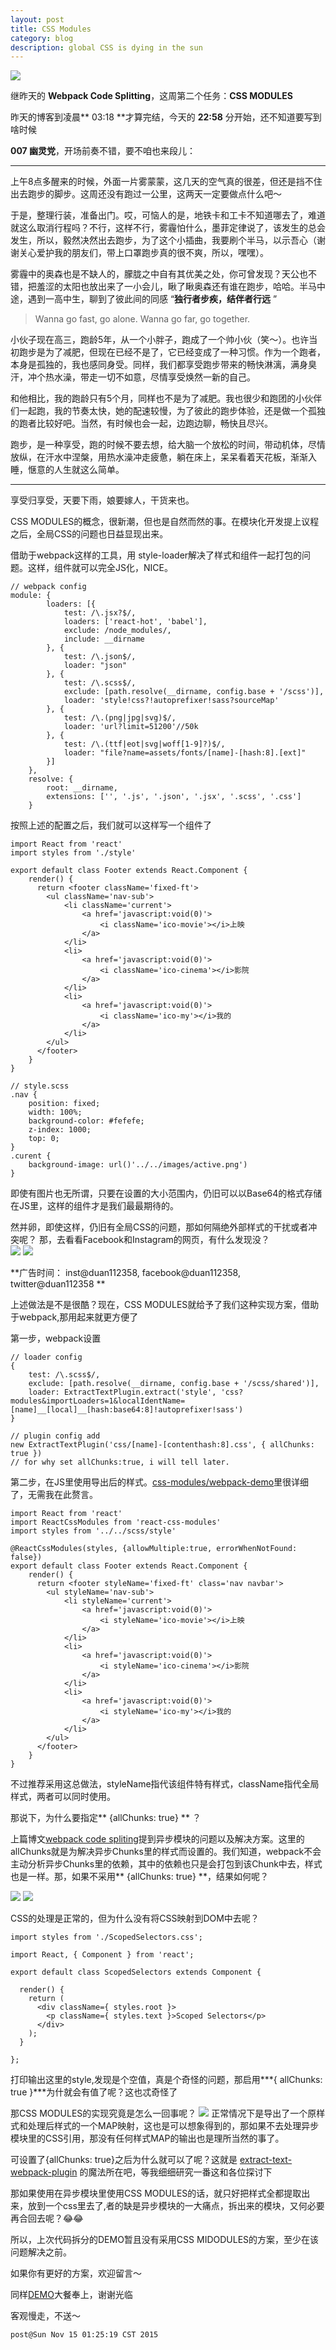 ```yaml
---
layout: post
title: CSS Modules
category: blog
description: global CSS is dying in the sun
---
```

![](/images/2015_11/runner-far.jpg)

继昨天的 **Webpack Code Splitting**，这周第二个任务：**CSS MODULES**

昨天的博客到凌晨** 03:18 **才算完结，今天的 **22:58** 分开始，还不知道要写到啥时候

**007 幽灵党**，开场前奏不错，要不咱也来段儿：

---

上午8点多醒来的时候，外面一片雾蒙蒙，这几天的空气真的很差，但还是挡不住出去跑步的脚步。这周还没有跑过一公里，这两天一定要做点什么吧～

于是，整理行装，准备出门。哎，可恼人的是，地铁卡和工卡不知道哪去了，难道就这么取消行程吗？不行，这样不行，雾霾怕什么，墨菲定律说了，该发生的总会发生，所以，毅然决然出去跑步，为了这个小插曲，我要刷个半马，以示吾心（谢谢关心爱护我的朋友们，带上口罩跑步真的很不爽，所以，嘿嘿）。

雾霾中的奥森也是不缺人的，朦胧之中自有其优美之处，你可曾发现？天公也不错，把羞涩的太阳也放出来了一小会儿，瞅了瞅奥森还有谁在跑步，哈哈。半马中途，遇到一高中生，聊到了彼此间的同感 “**独行者步疾，结伴者行远** ”

>  Wanna go fast, go alone. Wanna go far, go together.

小伙子现在高三，跑龄5年，从一个小胖子，跑成了一个帅小伙（笑～）。也许当初跑步是为了减肥，但现在已经不是了，它已经变成了一种习惯。作为一个跑者，本身是孤独的，我也感同身受。同样，我们都享受跑步带来的畅快淋漓，满身臭汗，冲个热水澡，带走一切不如意，尽情享受焕然一新的自己。

和他相比，我的跑龄只有5个月，同样也不是为了减肥。我也很少和跑团的小伙伴们一起跑，我的节奏太快，她的配速较慢，为了彼此的跑步体验，还是做一个孤独的跑者比较好吧。当然，有时候也会一起，边跑边聊，畅快且尽兴。

跑步，是一种享受，跑的时候不要去想，给大脑一个放松的时间，带动机体，尽情放纵，在汗水中涅槃，用热水澡冲走疲惫，躺在床上，呆呆看着天花板，渐渐入睡，惬意的人生就这么简单。

---

享受归享受，天要下雨，娘要嫁人，干货来也。

CSS MODULES的概念，很新潮，但也是自然而然的事。在模块化开发提上议程之后，全局CSS的问题也日益显现出来。

借助于webpack这样的工具，用 style-loader解决了样式和组件一起打包的问题。这样，组件就可以完全JS化，NICE。  

```
// webpack config
module: {
        loaders: [{
            test: /\.jsx?$/,
            loaders: ['react-hot', 'babel'],
            exclude: /node_modules/,
            include: __dirname
        }, {
            test: /\.json$/,
            loader: "json"
        }, {
            test: /\.scss$/,
            exclude: [path.resolve(__dirname, config.base + '/scss')],
            loader: 'style!css?!autoprefixer!sass?sourceMap'
        }, {
            test: /\.(png|jpg|svg)$/,
            loader: 'url?limit=51200'//50k
        }, {
            test: /\.(ttf|eot|svg|woff[1-9]?)$/,
            loader: "file?name=assets/fonts/[name]-[hash:8].[ext]"
        }]
    },
    resolve: {
        root: __dirname,
        extensions: ['', '.js', '.json', '.jsx', '.scss', '.css']
    }
```
按照上述的配置之后，我们就可以这样写一个组件了

```
import React from 'react'
import styles from './style'

export default class Footer extends React.Component {
    render() {
      return <footer className='fixed-ft'>
        <ul className='nav-sub'>
            <li className='current'>
                <a href='javascript:void(0)'>
                    <i className='ico-movie'></i>上映
                </a>
            </li>
            <li>
                <a href='javascript:void(0)'>
                    <i className='ico-cinema'></i>影院
                </a>
            </li>
            <li>
                <a href='javascript:void(0)'>
                    <i className='ico-my'></i>我的
                </a>
            </li>
        </ul>
      </footer>
    }
}
```

```
// style.scss
.nav {
    position: fixed;
    width: 100%;
    background-color: #fefefe;
    z-index: 1000;
    top: 0;
}
.curent {
    background-image: url()'../../images/active.png')
}

```

即使有图片也无所谓，只要在设置的大小范围内，仍旧可以以Base64的格式存储在JS里，这样的组件才是我们最最期待的。

然并卵，即使这样，仍旧有全局CSS的问题，那如何隔绝外部样式的干扰或者冲突呢？
那，去看看Facebook和Instagram的网页，有什么发现没？  
![](/images/2015_11/facebook.jpg)
![](/images/2015_11/instgram.jpg)

**广告时间： inst@duan112358, facebook@duan112358, twitter@duan112358 **

上述做法是不是很酷？现在，CSS MODULES就给予了我们这种实现方案，借助于webpack,那用起来就更方便了  

第一步，webpack设置

```
// loader config
{
    test: /\.scss$/,
    exclude: [path.resolve(__dirname, config.base + '/scss/shared')],
    loader: ExtractTextPlugin.extract('style', 'css?modules&importLoaders=1&localIdentName=[name]__[local]__[hash:base64:8]!autoprefixer!sass')
}

// plugin config add
new ExtractTextPlugin('css/[name]-[contenthash:8].css', { allChunks: true })
// for why set allChunks:true, i will tell later.
```
第二步，在JS里使用导出后的样式。[css-modules/webpack-demo](https://github.com/css-modules/webpack-demo)里很详细了，无需我在此赘言。

```
import React from 'react'
import ReactCssModules from 'react-css-modules'
import styles from '../../scss/style'

@ReactCssModules(styles, {allowMultiple:true, errorWhenNotFound: false})
export default class Footer extends React.Component {
    render() {
      return <footer styleName='fixed-ft' class='nav navbar'>
        <ul styleName='nav-sub'>
            <li styleName='current'>
                <a href='javascript:void(0)'>
                    <i styleName='ico-movie'></i>上映
                </a>
            </li>
            <li>
                <a href='javascript:void(0)'>
                    <i styleName='ico-cinema'></i>影院
                </a>
            </li>
            <li>
                <a href='javascript:void(0)'>
                    <i styleName='ico-my'></i>我的
                </a>
            </li>
        </ul>
      </footer>
    }
}

```
不过推荐采用这总做法，styleName指代该组件特有样式，className指代全局样式，两者可以同时使用。

那说下，为什么要指定** {allChunks: true} ** ？

上篇博文[webpack code spliting](http://dhong.co/webpack-code-splitting/)提到异步模块的问题以及解决方案。这里的allChunks就是为解决异步Chunks里的样式而设置的。我们知道，webpack不会主动分析异步Chunks里的依赖，其中的依赖也只是会打包到该Chunk中去，样式也是一样。那，如果不采用** {allChunks: true} **，结果如何呢？

![](/images/css-modules-html.jpg)
![](/images/css-modules-style.jpg)

CSS的处理是正常的，但为什么没有将CSS映射到DOM中去呢？  

```
import styles from './ScopedSelectors.css';

import React, { Component } from 'react';

export default class ScopedSelectors extends Component {

  render() {
    return (
      <div className={ styles.root }>
        <p className={ styles.text }>Scoped Selectors</p>
      </div>
    );
  }

};

```
打印输出这里的style,发现是个空值，真是个奇怪的问题，那启用***{ allChunks: true }***为什就会有值了呢？这也忒奇怪了

那CSS MODULES的实现究竟是怎么一回事呢？
![](/images/2015_11/css-modules-require.jpg)
正常情况下是导出了一个原样式和处理后样式的一个MAP映射，这也是可以想象得到的，那如果不去处理异步模块里的CSS引用，那没有任何样式MAP的输出也是理所当然的事了。

可设置了{allChunks: true}之后为什么就可以了呢？这就是 [extract-text-webpack-plugin](https://github.com/webpack/extract-text-webpack-plugin) 的魔法所在吧，等我细细研究一番这和各位探讨下

那如果使用在异步模块里使用CSS MODULES的话，就只好把样式全都提取出来，放到一个css里去了,者的缺是异步模块的一大痛点，拆出来的模块，又何必要再合回去呢？😂😂

所以，上次代码拆分的DEMO暂且没有采用CSS MIDODULES的方案，至少在该问题解决之前。

如果你有更好的方案，欢迎留言～

同样[DEMO](https://github.com/Duan112358/pepper)大餐奉上，谢谢光临

客观慢走，不送～

```
post@Sun Nov 15 01:25:19 CST 2015
```

